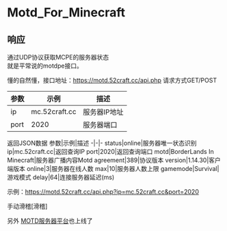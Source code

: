 # Motd_For_Minecraft
## 响应 ##

通过UDP协议获取MCPE的服务器状态    
就是平常说的motdpe接口。

懂的自然懂，接口地址：https://motd.52craft.cc/api.php
请求方式GET/POST

参数|示例|描述
-|-|-
ip|mc.52craft.cc|服务器IP地址
port|2020|服务器端口

返回JSON数据
参数|示例|描述
-|-|-
status|online|服务器唯一状态识别
ip|mc.52craft.cc|返回查询IP
port|2020|返回查询端口
motd|BorderLands In Minecraft|服务器广播内容Motd
agreement|389|协议版本
version|1.14.30|客户端版本
online|3|服务器在线人数
max|10|服务器人数上限
gamemode|Survival|游戏模式
delay|64|连接服务器延迟(ms)

示例：https://motd.52craft.cc/api.php?ip=mc.52craft.cc&port=2020

手动滑稽[滑稽]

另外 [MOTD服务器平台][1]也上线了

[1]: https://motd.52craft.cc/